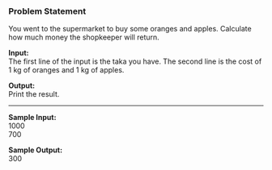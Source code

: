 ### Problem Statement

You went to the supermarket to buy some oranges and apples. Calculate how much money the shopkeeper will return.

**Input:**
</br>
The first line of the input is the taka you have.
The second line is the cost of 1 kg of oranges and 1 kg of apples.

**Output:**
</br>
Print the result.

---

**Sample Input:**
</br>
1000
</br>
700

**Sample Output:**
</br>
300
